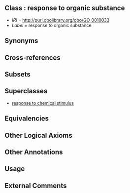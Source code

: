 
## Class : response to organic substance

 * *IRI* = http://purl.obolibrary.org/obo/GO_0010033
 * *Label* = response to organic substance

## Synonyms


## Cross-references


## Subsets


## Superclasses

 * [response to chemical stimulus](../../GO/21/GO_0042221.md)

## Equivalencies


## Other Logical Axioms


## Other Annotations


## Usage


## External Comments

